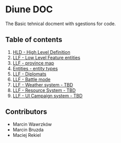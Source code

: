 # Diune DOC 
The Basic tehnical docment with sgestions for code.
## Table of contents 
1. [HLD - High Level Definition](HDL.md)
2. [LLF - Low Level Feature entities](LLF.md)
3. [LLF - province map ](province.md)
4. [Entities - entity types](entities.md)
5. [LLF - Diplomats](diplomats.md)
6.  [LLF - Battle mode](LFF_battle_modew.md)
7. [LLF - Weather system - TBD](TMB.html)
8. [LLF - Resource System - TBD](TBD.html)
9. [LLF - UI Campaign system - TBD](TBD.html)

## Contributors
- Marcin Wawrzków
- Marcin Bruzda
- Maciej Rekiel

